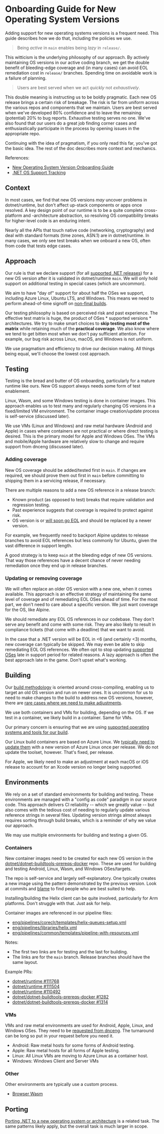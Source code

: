 # Onboarding Guide for New Operating System Versions

Adding support for new operating systems versions is a frequent need. This guide describes how we do that, including the policies we use.

> Being _active_ in `main` enables being _lazy_ in `release/`.

This witticism is the underlying philosophy of our approach. By actively maintaining OS versions in our active coding branch, we get the double benefit of bleeding-edge coverage and (in many cases) can avoid EOL remediation cost in `release/` branches. Spending time on avoidable work is a failure of planning.

> Users are best served when we act _quickly_ not _exhaustively_.

This double meaning is instructing us to be boldly pragmatic. Each new OS release brings a certain risk of breakage. The risk is far from uniform across the various repos and components that we maintain. Users are best served when we've developed 80% confidence and to leave the remaining (potential) 20% to bug reports. Exhaustive testing serves no one. We've also found that our users do a great job finding corner cases and enthusiastically participate in the process by opening issues in the appropriate repo.

Continuing with the idea of pragmatism, if you only read this far, you've got the basic idea. The rest of the doc describes more context and mechanics.

References:

- [New Operating System Version Onboarding Guide](https://github.com/dotnet/dnceng/blob/main/Documentation/ProjectDocs/OS%20Onboarding/Guidance.md)
- [.NET OS Support Tracking](https://github.com/dotnet/core/issues/9638)

## Context

In most cases, we find that new OS versions _may_  uncover problems in dotnet/runtime, but don't affect up-stack components or apps once resolved. A key design point of our runtime is to be a quite complete cross-platform and -architecture abstraction, so resolving OS compatibility breaks for higher-level code is an enduring intent.

Nearly all the APIs that touch native code (networking, cryptography) and deal with standard formats (time zones, ASN.1) are in dotnet/runtime. In many cases, we only see test breaks when we onboard a new OS, often from code that tests edge cases.

## Approach

Our rule is that we declare support (for all [supported .NET releases](https://github.com/dotnet/core/blob/main/releases.md)) for a new OS version after it is validated in dotnet/runtime `main`. We will only hold support on additional testing in special cases (which are uncommon).

We aim to have "day of" support for about half the OSes we support, including Azure Linux, Ubuntu LTS, and Windows. This means we need to perform ahead-of-time signoff on [non-final builds](https://github.com/dotnet/runtime/pull/111768#issuecomment-2617229139).

Our testing philosophy is based on perceived risk and past experience. The effective test matrix is huge, the product of OSes \* supported versions \* architectures.  We try to make smart choices to **skip testing most of the matrix** while retaining much of the **practical coverage**. We also know where we tend to get bitten most when we don't pay sufficient attention. For example, our bug risk across Linux, macOS, and Windows is not uniform.

We  use pragmatism and efficiency to drive our decision making. All things being equal, we'll choose the lowest cost approach.

## Testing

Testing is the bread and butter of OS onboarding, particularly for a mature runtime like ours. New OS support always needs some form of test enablement.

Linux, Wasm, and some Windows testing is done in container images. This approach enables us to test many and regularly changing OS versions in a fixed/limited VM environment. The container image creation/update process is self-service (discussed later).

We use VMs (Linux and Windows) and raw metal hardware (Android and Apple) in cases where containers are not practical or where direct testing is desired. This is the primary model for Apple and Windows OSes. The VMs and mobile/Apple hardware are relatively slow to change and require support from dnceng (discussed later).

### Adding coverage

New OS coverage should be added/tested first in `main`. If changes are required, we should prove them out first in `main` before committing to shipping them in a servicing release, if necessary.

There are multiple reasons to add a new OS reference in a release branch:

- Known product (as opposed to test) breaks that require validation and regression testing.
- Past experience suggests that coverage is required to protect against risk.
- OS version is or [will soon go EOL](https://github.com/dotnet/runtime/issues/111818#issuecomment-2613642202) and should be replaced by a newer version.

For example, we frequently need to backport Alpine updates to release branches to avoid EOL references but less commonly for Ubuntu, given the vast difference in support length.

A good strategy is to keep `main` at the bleeding edge of new OS versions. That way those references have a decent chance of never needing remediation once they end up in release branches.

### Updating or removing coverage

We will often replace an older OS version with a new one, when it comes available. This approach is an effective strategy of maintaining the same level of coverage and of remediating EOL OSes ahead of time. For the most part, we don't need to care about a specific version. We just want coverage for the OS, like Alpine.

We should remediate any EOL OS references in our codebase. They don't serve any benefit and come with some risk. They are also likely to result in compliance tickets (that come with a deadline) that we want to avoid.

In the case that a .NET version will be EOL in <6 (and certainly <3) months, new coverage can typically be skipped. We may even be able to skip remediating EOL OS references. We often opt to stop updating [supported OSes](https://github.com/dotnet/core/blob/main/os-lifecycle-policy.md) late in support period for related reasons. A lazy approach is often the best approach late in the game. Don't upset what's working.

## Building

Our [build methodology](https://github.com/dotnet/runtime/blob/main/docs/project/linux-build-methodology.md) is oriented around cross-compiling, enabling us to target an old OS version and run on newer ones. It is uncommon for us to need to make changes to the build to address new OS versions, however, there are [rare cases where we need to make adjustments](https://github.com/dotnet/runtime/issues/101944).

We use both containers and VMs for building, depending on the OS. If we test in a container, we likely build in a container. Same for VMs.

Our primary concern is ensuring that we are using [supported operating systems and tools for our build](https://github.com/dotnet/runtime/tree/main/docs/workflow/requirements).

Our Linux build containers are based on Azure Linux. We [typically need to update them](https://github.com/dotnet/runtime/issues/112191) with a new version of Azure Linux once per release. We do not update the toolset, however. That's fixed, per release.

For Apple, we likely need to make an adjustment at each macOS or iOS release to account for an Xcode version no longer being supported.

## Environments

We rely on a set of standard environments for building and testing. These environments are managed with a "config as code" paradigm in our source code. This approach delivers CI reliability -- which we greatly value -- but also comes with the tedious cost of needing to regularly update various reference strings in several files. Updating version strings almost always requires sorting through build breaks, which is a reminder of why we value our approach.

We may use multiple environments for building and testing a given OS.

### Containers

New container images need to be created for each new OS version in the [dotnet/dotnet-buildtools-prereqs-docker](https://github.com/dotnet/dotnet-buildtools-prereqs-docker) repo. These are used for building and testing Android, Linux, Wasm, and Windows OSes/targets.

The repo is self-service and largely self-explanatory. One typically creates a new image using the pattern demonstrated by the previous version. Look at commits and [blame](https://github.com/dotnet/dotnet-buildtools-prereqs-docker/blame/776324ff16d38e22fd9f06c9842ec338a4b98489/src/alpine/3.20/helix/Dockerfile) to find people who are best suited to help.

Installing/building the Helix client can be quite involved, particularly for Arm platforms. Don't struggle with that. Just ask for help.

Container images are referenced in our pipeline files:

- [eng/pipelines/coreclr/templates/helix-queues-setup.yml](https://github.com/dotnet/runtime/blob/main/eng/pipelines/coreclr/templates/helix-queues-setup.yml)
- [eng/pipelines/libraries/helix.yml](https://github.com/dotnet/runtime/blob/main/eng/pipelines/libraries/helix.yml)
- [eng/pipelines/common/templates/pipeline-with-resources.yml](https://github.com/dotnet/runtime/blob/main/eng/pipelines/common/templates/pipeline-with-resources.yml)

Notes:

- The first two links are for testing and the last for building.
- The links are for the `main` branch. Release branches should have the same layout.

Example PRs:

- [dotnet/runtime #111768](https://github.com/dotnet/runtime/pull/111768)
- [dotnet/runtime #111504](https://github.com/dotnet/runtime/pull/111504)
- [dotnet/runtime #110492](https://github.com/dotnet/runtime/pull/110492)
- [dotnet/dotnet-buildtools-prereqs-docker #1282](https://github.com/dotnet/dotnet-buildtools-prereqs-docker/pull/1282)
- [dotnet/dotnet-buildtools-prereqs-docker #1314](https://github.com/dotnet/dotnet-buildtools-prereqs-docker/pull/1314)

### VMs

VMs and raw metal environments are used for Android, Apple, Linux, and Windows OSes. They need to be [requested from dnceng](https://github.com/dotnet/dnceng/issues/4307). The turnaround can be long so put in your request before you need it.

- Android: Raw metal hosts for some forms of Android testing.
- Apple: Raw metal hosts for all forms of Apple testing.
- Linux: All Linux VMs are moving to Azure Linux as a container host.
- Windows: Windows Client and Server VMs

### Other

Other environments are typically use a custom process.

- [Browser Wasm](https://github.com/dotnet/runtime/pull/112066)

## Porting

[Porting .NET to a new operating system or architecture](../design/coreclr/botr/guide-for-porting.md) is a related task. The same patterns likely apply, but the overall task is much larger in scope.
